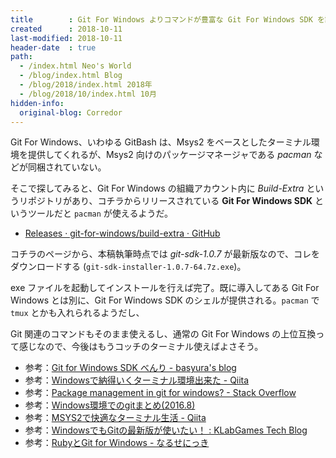 ```yaml
---
title        : Git For Windows よりコマンドが豊富な Git For Windows SDK を試してみる
created      : 2018-10-11
last-modified: 2018-10-11
header-date  : true
path:
  - /index.html Neo's World
  - /blog/index.html Blog
  - /blog/2018/index.html 2018年
  - /blog/2018/10/index.html 10月
hidden-info:
  original-blog: Corredor
---
```


Git For Windows、いわゆる GitBash は、Msys2 をベースとしたターミナル環境を提供してくれるが、Msys2 向けのパッケージマネージャである _pacman_ などが同梱されていない。

そこで探してみると、Git For Windows の組織アカウント内に _Build-Extra_ というリポジトリがあり、コチラからリリースされている **Git For Windows SDK** というツールだと `pacman` が使えるようだ。

- [Releases · git-for-windows/build-extra · GitHub](https://github.com/git-for-windows/build-extra/releases)

コチラのページから、本稿執筆時点では _git-sdk-1.0.7_ が最新版なので、コレをダウンロードする (`git-sdk-installer-1.0.7-64.7z.exe`)。

exe ファイルを起動してインストールを行えば完了。既に導入してある Git For Windows とは別に、Git For Windows SDK のシェルが提供される。`pacman` で `tmux` とかも入れられるようだし、

Git 関連のコマンドもそのまま使えるし、通常の Git For Windows の上位互換って感じなので、今後はもうコッチのターミナル使えばよさそう。

- 参考：[Git for Windows SDK べんり - basyura's blog](http://blog.basyura.org/entry/2016/06/24/235653)
- 参考：[Windowsで納得いくターミナル環境出来た - Qiita](https://qiita.com/lunarxlark/items/a777bbc584b99fccb1e9)
- 参考：[Package management in git for windows? - Stack Overflow](https://stackoverflow.com/questions/32712133/package-management-in-git-for-windows)
- 参考：[Windows環境でのgitまとめ(2016.8)](https://www.slideshare.net/ishisaka/windowsgit20168)
- 参考：[MSYS2で快適なターミナル生活 - Qiita](https://qiita.com/Ted-HM/items/4f2feb9fdacb6c72083c)
- 参考：[WindowsでもGitの最新版が使いたい！ : KLabGames Tech Blog](http://klabgames.tech.blog.jp.klab.com/archives/1037563416.html)
- 参考：[RubyとGit for Windows - なるせにっき](https://naruse.hateblo.jp/entry/2015/12/27/200312)
